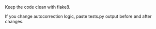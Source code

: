 Keep the code clean with flake8.

If you change autocorrection logic, paste tests.py output before and after changes.

